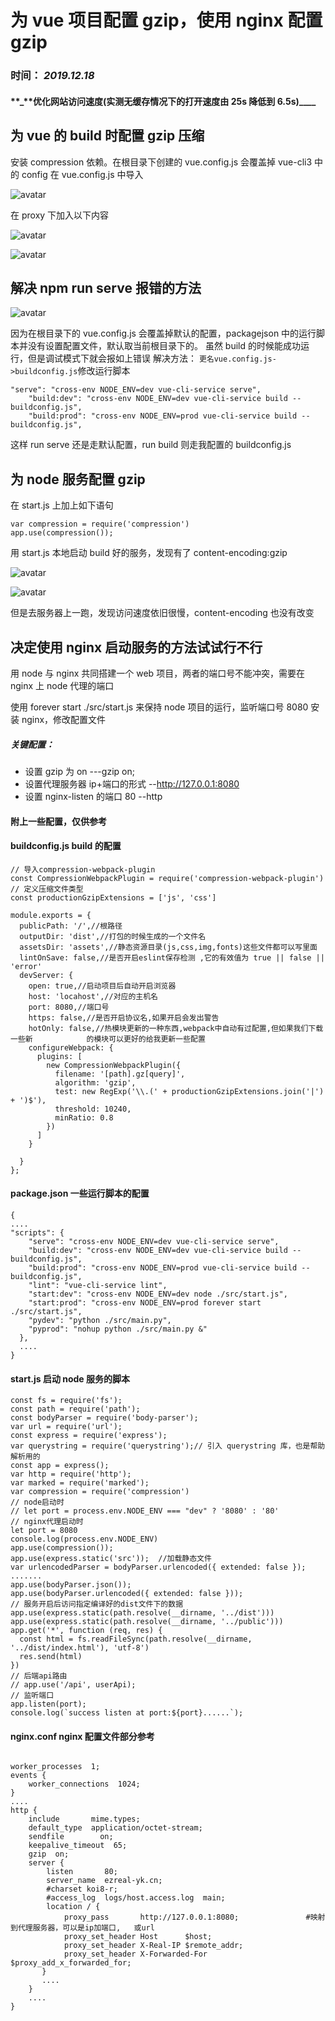 # 为 vue 项目配置 gzip，使用 nginx 配置 gzip

### 时间： _2019.12.18_

#### **\_**优化网站访问速度(实测无缓存情况下的打开速度由 25s 降低到 6.5s)\_\_\_\_

## 为 vue 的 build 时配置 gzip 压缩

安装 compression 依赖。在根目录下创建的 vue.config.js 会覆盖掉 vue-cli3 中的 config
在 vue.config.js 中导入

![avatar](../../../mds/tech/2/1.bmp)

在 proxy 下加入以下内容

![avatar](../../../mds/tech/2/2.bmp)

![avatar](../../../mds/tech/2/3.bmp)

## 解决 npm run serve 报错的方法

![avatar](../../../mds/tech/2/4.bmp)

因为在根目录下的 vue.config.js 会覆盖掉默认的配置，packagejson 中的运行脚本并没有设置配置文件，默认取当前根目录下的。
虽然 build 的时候能成功运行，但是调试模式下就会报如上错误
解决方法：
`更名vue.config.js->buildconfig.js`修改运行脚本

```
"serve": "cross-env NODE_ENV=dev vue-cli-service serve",
    "build:dev": "cross-env NODE_ENV=dev vue-cli-service build --buildconfig.js",
    "build:prod": "cross-env NODE_ENV=prod vue-cli-service build --buildconfig.js",
```

这样 run serve 还是走默认配置，run build 则走我配置的 buildconfig.js

## 为 node 服务配置 gzip

在 start.js 上加上如下语句

```
var compression = require('compression')
app.use(compression());
```

用 start.js 本地启动 build 好的服务，发现有了 content-encoding:gzip

![avatar](../../../mds/tech/2/5.bmp)

![avatar](../../../mds/tech/2/6.bmp)

但是去服务器上一跑，发现访问速度依旧很慢，content-encoding 也没有改变

## 决定使用 nginx 启动服务的方法试试行不行

用 node 与 nginx 共同搭建一个 web 项目，两者的端口号不能冲突，需要在 nginx 上 node 代理的端口

使用 forever start ./src/start.js 来保持 node 项目的运行，监听端口号 8080
安装 nginx，修改配置文件

##### 关键配置：

- 设置 gzip 为 on ---gzip on;
- 设置代理服务器 ip+端口的形式 --http://127.0.0.1:8080
- 设置 nginx-listen 的端口 80 --http

#### 附上一些配置，仅供参考

#### buildconfig.js build 的配置

```
// 导入compression-webpack-plugin
const CompressionWebpackPlugin = require('compression-webpack-plugin')
// 定义压缩文件类型
const productionGzipExtensions = ['js', 'css']

module.exports = {
  publicPath: '/',//根路径
  outputDir: 'dist',//打包的时候生成的一个文件名
  assetsDir: 'assets',//静态资源目录(js,css,img,fonts)这些文件都可以写里面
  lintOnSave: false,//是否开启eslint保存检测 ,它的有效值为 true || false || 'error'
  devServer: {
    open: true,//启动项目后自动开启浏览器
    host: 'locahost',//对应的主机名
    port: 8080,//端口号
    https: false,//是否开启协议名,如果开启会发出警告
    hotOnly: false,//热模块更新的一种东西,webpack中自动有过配置,但如果我们下载一些新            的模块可以更好的给我更新一些配置
    configureWebpack: {
      plugins: [
        new CompressionWebpackPlugin({
          filename: '[path].gz[query]',
          algorithm: 'gzip',
          test: new RegExp('\\.(' + productionGzipExtensions.join('|') + ')$'),
          threshold: 10240,
          minRatio: 0.8
        })
      ]
    }

  }
};

```

#### package.json 一些运行脚本的配置

```
{
....
"scripts": {
    "serve": "cross-env NODE_ENV=dev vue-cli-service serve",
    "build:dev": "cross-env NODE_ENV=dev vue-cli-service build --buildconfig.js",
    "build:prod": "cross-env NODE_ENV=prod vue-cli-service build --buildconfig.js",
    "lint": "vue-cli-service lint",
    "start:dev": "cross-env NODE_ENV=dev node ./src/start.js",
    "start:prod": "cross-env NODE_ENV=prod forever start ./src/start.js",
    "pydev": "python ./src/main.py",
    "pyprod": "nohup python ./src/main.py &"
  },
  ....
}
```

#### start.js 启动 node 服务的脚本

```
const fs = require('fs');
const path = require('path');
const bodyParser = require('body-parser');
var url = require('url');
const express = require('express');
var querystring = require('querystring');// 引入 querystring 库，也是帮助解析用的
const app = express();
var http = require('http');
var marked = require('marked');
var compression = require('compression')
// node启动时
// let port = process.env.NODE_ENV === "dev" ? '8080' : '80'
// nginx代理启动时
let port = 8080
console.log(process.env.NODE_ENV)
app.use(compression());
app.use(express.static('src'));  //加载静态文件
var urlencodedParser = bodyParser.urlencoded({ extended: false });
.......
app.use(bodyParser.json());
app.use(bodyParser.urlencoded({ extended: false }));
// 服务开启后访问指定编译好的dist文件下的数据
app.use(express.static(path.resolve(__dirname, '../dist')))
app.use(express.static(path.resolve(__dirname, '../public')))
app.get('*', function (req, res) {
  const html = fs.readFileSync(path.resolve(__dirname, '../dist/index.html'), 'utf-8')
  res.send(html)
})
// 后端api路由
// app.use('/api', userApi);
// 监听端口
app.listen(port);
console.log(`success listen at port:${port}......`);
```

#### nginx.conf nginx 配置文件部分参考

```

worker_processes  1;
events {
    worker_connections  1024;
}
....
http {
    include       mime.types;
    default_type  application/octet-stream;
    sendfile        on;
    keepalive_timeout  65;
    gzip  on;
    server {
        listen       80;
        server_name  ezreal-yk.cn;
        #charset koi8-r;
        #access_log  logs/host.access.log  main;
        location / {
            proxy_pass       http://127.0.0.1:8080;               #映射到代理服务器，可以是ip加端口,   或url
            proxy_set_header Host      $host;
            proxy_set_header X-Real-IP $remote_addr;
            proxy_set_header X-Forwarded-For $proxy_add_x_forwarded_for;
       }
       ....
    }
    ....
}
```
